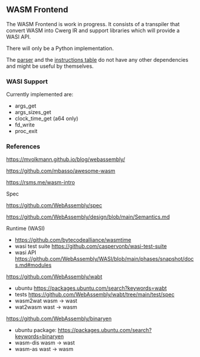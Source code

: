 ## WASM Frontend 

The WASM Frontend is work in progress. It consists of a transpiler that
convert WASM into Cwerg IR and support libraries which will provide a WASI API.

There will only be a Python implementation.

The [parser](parser.py) and the [instructions table](opcode_tab.py) do not have any other dependencies and might be useful by themselves.

### WASI Support

Currently implemented are:

* args_get
* args_sizes_get
* clock_time_get (a64 only)
* fd_write
* proc_exit

### References 

https://mvolkmann.github.io/blog/webassembly/

https://github.com/mbasso/awesome-wasm


https://rsms.me/wasm-intro


Spec

https://github.com/WebAssembly/spec

https://github.com/WebAssembly/design/blob/main/Semantics.md

Runtime (WASI)

* https://github.com/bytecodealliance/wasmtime
* wasi test suite https://github.com/caspervonb/wasi-test-suite
* wasi API https://github.com/WebAssembly/WASI/blob/main/phases/snapshot/docs.md#modules

https://github.com/WebAssembly/wabt  

* ubuntu https://packages.ubuntu.com/search?keywords=wabt
* tests https://github.com/WebAssembly/wabt/tree/main/test/spec
* wasm2wat wasm -> wast
* wat2wasm wast -> wasm

https://github.com/WebAssembly/binaryen

* ubuntu package: https://packages.ubuntu.com/search?keywords=binaryen
* wasm-dis wasm -> wast
* wasm-as wast -> wasm
